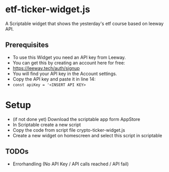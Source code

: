 # etf-ticker-widget.js
A Scriptable widget that shows the yesterday's etf course based on leeway API.

## Prerequisites
- To use this Widget you need an API key from Leeway.
- You can get this by creating an account here for free:
- https://leeway.tech/auth/signup
- You will find your API key in the Account settings.
- Copy the API key and paste it in line 14:
- `const apiKey = '<INSERT API KEY>`

# Setup
- (if not done yet) Download the scriptable app form AppStore
- In Scriptable create a new script
- Copy the code from script file crypto-ticker-widget.js
- Create a new widget on homescreen and select this script in scriptable

## TODOs
- Errorhandling (No API Key / API calls reached / API fail)
